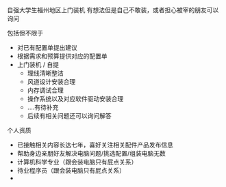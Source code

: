自强大学生福州地区上门装机
有想法但是自己不敢装，或者担心被宰的朋友可以询问

包括但不限于
- 对已有配置单提出建议
- 根据需求和预算提供对应的配置单
- 上门装机 / 自提
	- 理线清晰整洁
	- 风道设计安装合理
	- 内存调试合理
	- 操作系统以及对应软件驱动安装合理
	- ....有待补充
	- 后续有相关问题还可以询问解答


个人资质
- 已接触相关内容长达七年，喜好关注相关配件产品发布信息
- 帮助身边亲朋好友解决电脑问题/挑选配置/组装电脑无数
- 计算机科学专业（跟会装电脑只有屁点关系）
- 待业程序员（跟会装电脑只有屁点关系）
- 











